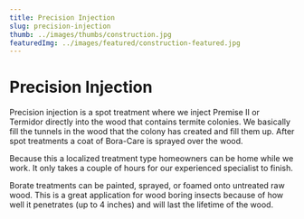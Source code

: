 ```yaml
---
title: Precision Injection
slug: precision-injection
thumb: ../images/thumbs/construction.jpg
featuredImg: ../images/featured/construction-featured.jpg
---
```


# Precision Injection

Precision injection is a spot treatment where we inject Premise II or Termidor directly into the wood that contains termite colonies. We basically fill the tunnels in the wood that the colony has created and fill them up. After spot treatments a coat of Bora-Care is sprayed over the wood.

Because this a localized treatment type homeowners can be home while we work. It only takes a couple of hours for our experienced specialist to finish.

Borate treatments can be painted, sprayed, or foamed onto untreated raw wood. This is a great application for wood boring insects because of how well it penetrates (up to 4 inches) and will last the lifetime of the wood.